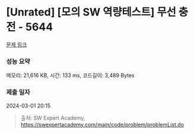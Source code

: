 # [Unrated] [모의 SW 역량테스트] 무선 충전 - 5644 

[문제 링크](https://swexpertacademy.com/main/code/problem/problemDetail.do?contestProbId=AWXRDL1aeugDFAUo) 

### 성능 요약

메모리: 21,616 KB, 시간: 133 ms, 코드길이: 3,489 Bytes

### 제출 일자

2024-03-01 20:15



> 출처: SW Expert Academy, https://swexpertacademy.com/main/code/problem/problemList.do